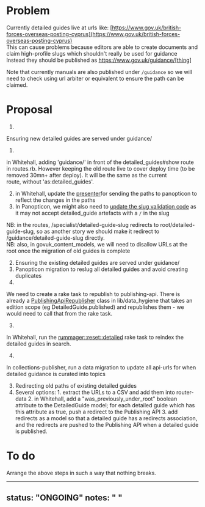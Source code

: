 # Problem

Currently detailed guides live at urls like: [https://www.gov.uk/british-forces-overseas-posting-cyprus](https://www.gov.uk/british-forces-overseas-posting-cyprus)  
This can cause problems because editors are able to create documents and claim high-profile slugs which shouldn't really be used for guidance  
Instead they should be published as https://www.gov.uk/guidance/[thing]

Note that currently manuals are also published under `/guidance` so we will need to check using url arbiter or equivalent to ensure the path can be claimed.

# Proposal

1. 

Ensuring new detailed guides are served under guidance/

  1. 

in Whitehall, adding 'guidance/' in front of the detailed\_guides#show route in routes.rb. However keeping the old route live to cover deploy time (to be removed 30mn+ after deploy). It will be the same as the current route,&nbsp;without 'as:detailed\_guides'.

  2. in Whitehall, update&nbsp;the [presenter](https://github.com/alphagov/whitehall/blob/master/app/models/registerable_edition.rb#L26-L32)for sending the paths to panopticon to reflect the changes in the paths
  3. In Panopticon, we&nbsp;might also need to [update the slug validation code](https://github.com/alphagov/govuk_content_models/blob/master/app/validators/slug_validator.rb) as it may not accept detailed\_guide artefacts with a `/` in the slug  
  
NB: in the routes, /specialist/detailed-guide-slug redirects to root/detailed-guide-slug, so as another story we should make it redirect to /guidance/detailed-guide-slug directly.  
NB: also, in govuk\_content\_models, we will need to disallow URLs at the root once the migration of old guides is complete  
  
2. Ensuring the existing detailed guides are served under guidance/
  1. Panopticon migration to reslug all detailed guides and avoid creating duplicates
  2. 

We need to create a rake task to republish to publishing-api.&nbsp;There is already a&nbsp;[PublishingApiRepublisher](https://github.com/alphagov/whitehall/blob/master/lib/data_hygiene/publishing_api_republisher.rb)&nbsp;class in&nbsp;lib/data\_hygiene that takes an edition scope (eg DetailedGuide.published) and republishes them - we would need to call that from the rake task.

  3. 

In Whitehall, run the [rummager::reset::detailed](https://github.com/alphagov/whitehall/blob/master/lib/tasks/rummager.rake#L44) rake task to reindex the detailed guides in search.

  4. 

In collections-publisher, run a data migration to update all api-urls for when detailed guidance is curated into topics

3. Redirecting old paths of existing detailed guides
  1. Several options:
    1. extract the URLs to a CSV and add them into router-data
    2. in Whitehall, add a "was\_previously\_under\_root" boolean attribute to the DetailedGuide model; for&nbsp;each detailed guide which has this attribute as true,&nbsp;push a redirect to the Publishing API
    3. add redirects as a model so that a detailed guide has a redirects association, and the redirects are pushed to the Publishing API when a detailed guide is published.

# To do

Arrange the above steps in such a way that nothing breaks.

---
status: "ONGOING"
notes: " "
---
